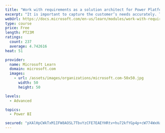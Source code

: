 ```yaml
---
title: "Work with requirements as a solution architect for Power Platform and Dynamics 365"
excerpt: "It is important to capture the customer’s needs accurately. This module explains how to capture requirements and identify functional and non-functional items."
webUrl: https://docs.microsoft.com/en-us/learn/modules/work-with-requirements/
type: course
price: Free
length: PT23M
ratings:
  count: 237
  average: 4.742616
heat: 51

provider:
  name: Microsoft Learn
  domain: microsoft.com
  images:
    - url: /assets/images/organizations/microsoft.com-50x50.jpg
      width: 50
      height: 50

levels:
  - Advanced

topics:
  - Power BI

secured: "pXAlHpCWkTxM1IFW8AOSL7TbvYzCFE7EAEYHRtv+hu72kfYGp4p+cW774WxHaN9qI1QZJ0LN3cGbpXxtM2BenVtGTO0UzQyJ9d6UYAN7z7DleLhFTCAPXC9QNMXxrp+cwl9kSdqwhhk8RKYLTGZbreamWpE9Ew5VGZJICx+dkuYp0sO32qRSVySsGsa7pnKrZj5ixiR0WsvJj0ArZ6cFamA9pPlm4BLbR0m1wnBAgb5tXJK7CrXWfawZCofTLvuwSkloZ8X1eiK6q01jx1A6VA2nPuSLgpc/LBu2d/7nWXIJprDAEcFMFGLSMf04EIO+6dMoR+Udmn/sIr8sAlx+olpSYbukRRPl4vmpgMg6BS6A5W06nHyIm1mHiTJP8I8rUVUsb8K1VDQs6HhB5Bfgkg==;Gdbv7UD7PXOUh8i0eYZgLA=="
---
```


